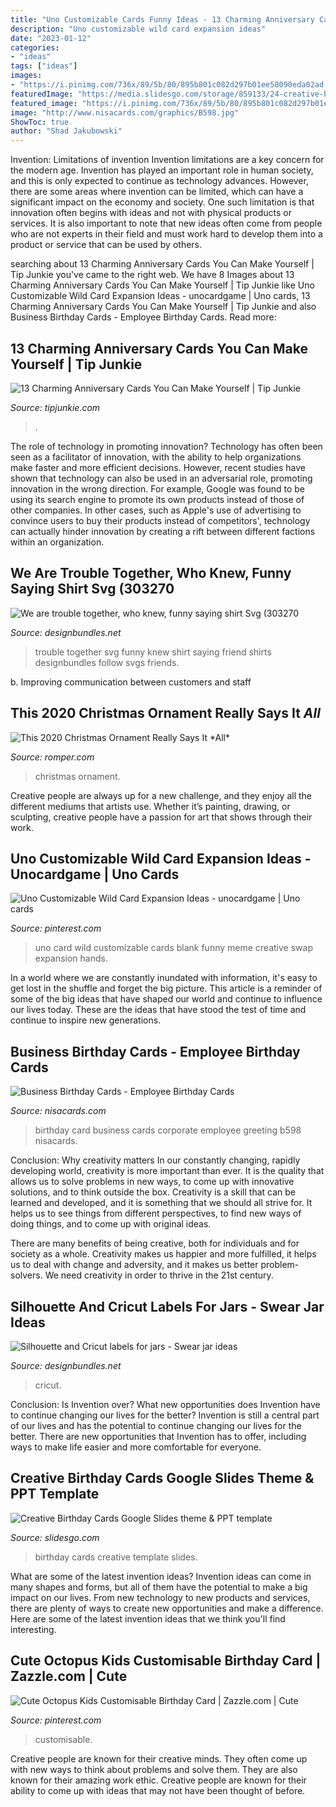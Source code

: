 ```yaml
---
title: "Uno Customizable Cards Funny Ideas - 13 Charming Anniversary Cards You Can Make Yourself"
description: "Uno customizable wild card expansion ideas"
date: "2023-01-12"
categories:
- "ideas"
tags: ["ideas"]
images:
- "https://i.pinimg.com/736x/89/5b/80/895b801c082d297b01ee58090eda02ad.jpg"
featuredImage: "https://media.slidesgo.com/storage/859133/24-creative-birthday-cards.png"
featured_image: "https://i.pinimg.com/736x/89/5b/80/895b801c082d297b01ee58090eda02ad.jpg"
image: "http://www.nisacards.com/graphics/B598.jpg"
ShowToc: true
author: "Shad Jakubowski"
---
```



Invention: Limitations of invention
Invention limitations are a key concern for the modern age. Invention has played an important role in human society, and this is only expected to continue as technology advances. However, there are some areas where invention can be limited, which can have a significant impact on the economy and society. One such limitation is that innovation often begins with ideas and not with physical products or services. It is also important to note that new ideas often come from people who are not experts in their field and must work hard to develop them into a product or service that can be used by others.

	

		
searching about 13 Charming Anniversary Cards You Can Make Yourself | Tip Junkie you've came to the right web. We have 8 Images about 13 Charming Anniversary Cards You Can Make Yourself | Tip Junkie like Uno Customizable Wild Card Expansion Ideas - unocardgame | Uno cards, 13 Charming Anniversary Cards You Can Make Yourself | Tip Junkie and also Business Birthday Cards - Employee Birthday Cards. Read more:
		
    
## 13 Charming Anniversary Cards You Can Make Yourself | Tip Junkie

<img loading=lazy src="https://cdn.tipjunkie.com/wp-content/uploads/2018/05/Printable-Funny-Anniversary-Cards.jpg" onerror="this.onerror=null;this.src='https://tse4.mm.bing.net/th?id=OIP.uCEDNuKV2yGBHliAB4kj6wHaLH&amp;pid=15.1';" alt="13 Charming Anniversary Cards You Can Make Yourself | Tip Junkie">

_Source: tipjunkie.com_

>. 

	

The role of technology in promoting innovation?
Technology has often been seen as a facilitator of innovation, with the ability to help organizations make faster and more efficient decisions. However, recent studies have shown that technology can also be used in an adversarial role, promoting innovation in the wrong direction. For example, Google was found to be using its search engine to promote its own products instead of those of other companies. In other cases, such as Apple's use of advertising to convince users to buy their products instead of competitors', technology can actually hinder innovation by creating a rift between different factions within an organization.

    
## We Are Trouble Together, Who Knew, Funny Saying Shirt Svg (303270

<img loading=lazy src="https://i.fbcd.co/products/resized/resized-720-480/b69324053cf90a15b74f9ed0e1935573b89b32403615ffdba7045c6f6b467167.jpg" onerror="this.onerror=null;this.src='https://tse1.mm.bing.net/th?id=OIP.84aHVYunG__e_zhUGe_HegHaE8&amp;pid=15.1';" alt="We are trouble together, who knew, funny saying shirt Svg (303270">

_Source: designbundles.net_

>trouble together svg funny knew shirt saying friend shirts designbundles follow svgs friends. 

	

b. Improving communication between customers and staff 

    
## This 2020 Christmas Ornament Really Says It *All*

<img loading=lazy src="https://imgix.bustle.com/uploads/image/2020/9/9/87240236-2f86-442d-8232-b2484c5c9b1d-8dbdbf82a5bb40b8cf9e5e60eef8bd63.jpg?w=1200&amp;h=630&amp;q=70&amp;fit=crop&amp;crop=faces&amp;fm=jpg" onerror="this.onerror=null;this.src='https://tse4.mm.bing.net/th?id=OIP.oXU9lms9157LNfR_tBqMkQHaD4&amp;pid=15.1';" alt="This 2020 Christmas Ornament Really Says It *All*">

_Source: romper.com_

>christmas ornament. 

	

Creative people are always up for a new challenge, and they enjoy all the different mediums that artists use. Whether it’s painting, drawing, or sculpting, creative people have a passion for art that shows through their work.

    
## Uno Customizable Wild Card Expansion Ideas - Unocardgame | Uno Cards

<img loading=lazy src="https://i.pinimg.com/736x/c8/cb/ab/c8cbabea756b9eb048ee6ba2802cc67c.jpg" onerror="this.onerror=null;this.src='https://tse4.mm.bing.net/th?id=OIP.66nCJn9E7uMkMzjsh6VgcQAAAA&amp;pid=15.1';" alt="Uno Customizable Wild Card Expansion Ideas - unocardgame | Uno cards">

_Source: pinterest.com_

>uno card wild customizable cards blank funny meme creative swap expansion hands. 

	

In a world where we are constantly inundated with information, it's easy to get lost in the shuffle and forget the big picture. This article is a reminder of some of the big ideas that have shaped our world and continue to influence our lives today. These are the ideas that have stood the test of time and continue to inspire new generations.

    
## Business Birthday Cards - Employee Birthday Cards

<img loading=lazy src="http://www.nisacards.com/graphics/B598.jpg" onerror="this.onerror=null;this.src='https://tse1.mm.bing.net/th?id=OIP.T_ePj9sPIQYd5m6F-bHCYQHaKV&amp;pid=15.1';" alt="Business Birthday Cards - Employee Birthday Cards">

_Source: nisacards.com_

>birthday card business cards corporate employee greeting b598 nisacards. 

	

Conclusion: Why creativity matters
In our constantly changing, rapidly developing world, creativity is more important than ever. It is the quality that allows us to solve problems in new ways, to come up with innovative solutions, and to think outside the box.
Creativity is a skill that can be learned and developed, and it is something that we should all strive for. It helps us to see things from different perspectives, to find new ways of doing things, and to come up with original ideas.

There are many benefits of being creative, both for individuals and for society as a whole. Creativity makes us happier and more fulfilled, it helps us to deal with change and adversity, and it makes us better problem-solvers. We need creativity in order to thrive in the 21st century.

    
## Silhouette And Cricut Labels For Jars - Swear Jar Ideas

<img loading=lazy src="https://i.fbcd.co/products/resized/resized-750-500/cricut-labels-for-jars-7820fc7956941cc6f6e61665d942dbf8f90e3b1317efa78c63938dc9858937af.jpg" onerror="this.onerror=null;this.src='https://tse1.mm.bing.net/th?id=OIP.59dzsN6ovq_anZHRMEnFJwHaE8&amp;pid=15.1';" alt="Silhouette and Cricut labels for jars - Swear jar ideas">

_Source: designbundles.net_

>cricut. 

	

Conclusion: Is Invention over? What new opportunities does Invention have to continue changing our lives for the better?
Invention is still a central part of our lives and has the potential to continue changing our lives for the better. There are new opportunities that Invention has to offer, including ways to make life easier and more comfortable for everyone.

    
## Creative Birthday Cards Google Slides Theme &amp; PPT Template

<img loading=lazy src="https://media.slidesgo.com/storage/859133/24-creative-birthday-cards.png" onerror="this.onerror=null;this.src='https://tse3.mm.bing.net/th?id=OIP.TuQiGZM1io-5Q-vRnU0fYwHaFj&amp;pid=15.1';" alt="Creative Birthday Cards Google Slides theme &amp; PPT template">

_Source: slidesgo.com_

>birthday cards creative template slides. 

	

What are some of the latest invention ideas?
Invention ideas can come in many shapes and forms, but all of them have the potential to make a big impact on our lives. From new technology to new products and services, there are plenty of ways to create new opportunities and make a difference. Here are some of the latest invention ideas that we think you'll find interesting.

    
## Cute Octopus Kids Customisable Birthday Card | Zazzle.com | Cute

<img loading=lazy src="https://i.pinimg.com/736x/89/5b/80/895b801c082d297b01ee58090eda02ad.jpg" onerror="this.onerror=null;this.src='https://tse1.mm.bing.net/th?id=OIP.5r3JzfZTSCt3dLDCXMFkbAHaHa&amp;pid=15.1';" alt="Cute Octopus Kids Customisable Birthday Card | Zazzle.com | Cute">

_Source: pinterest.com_

>customisable. 

	

Creative people are known for their creative minds. They often come up with new ways to think about problems and solve them. They are also known for their amazing work ethic. Creative people are known for their ability to come up with ideas that may not have been thought of before.


